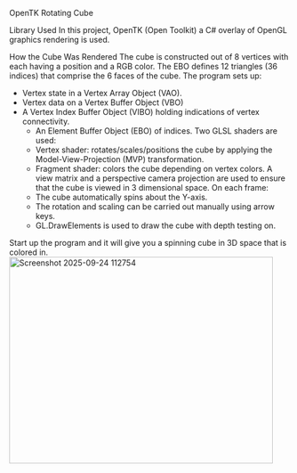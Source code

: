 OpenTK Rotating Cube

Library Used
In this project, OpenTK (Open Toolkit) a C# overlay of OpenGL graphics rendering is used.

How the Cube Was Rendered
The cube is constructed out of 8 vertices with each having a position and a RGB color.
The EBO defines 12 triangles (36 indices) that comprise the 6 faces of the cube.
The program sets up:
  - Vertex state in a Vertex Array Object (VAO).
  - Vertex data on a Vertex Buffer Object (VBO)
- A Vertex Index Buffer Object (VIBO) holding indications of vertex connectivity.
  - An Element Buffer Object (EBO) of indices.
Two GLSL shaders are used:
  - Vertex shader: rotates/scales/positions the cube by applying the Model-View-Projection (MVP) transformation.
  - Fragment shader: colors the cube depending on vertex colors.
A view matrix and a perspective camera projection are used to ensure that the cube is viewed in 3 dimensional space.
On each frame:
  - The cube automatically spins about the Y-axis.
  - The rotation and scaling can be carried out manually using arrow keys.
  - GL.DrawElements is used to draw the cube with depth testing on.

Start up the program and it will give you a spinning cube in 3D space that is colored in.
<img width="474" height="371" alt="Screenshot 2025-09-24 112754" src="https://github.com/user-attachments/assets/4091b069-274a-4570-96cd-fed86d7c4998" />
